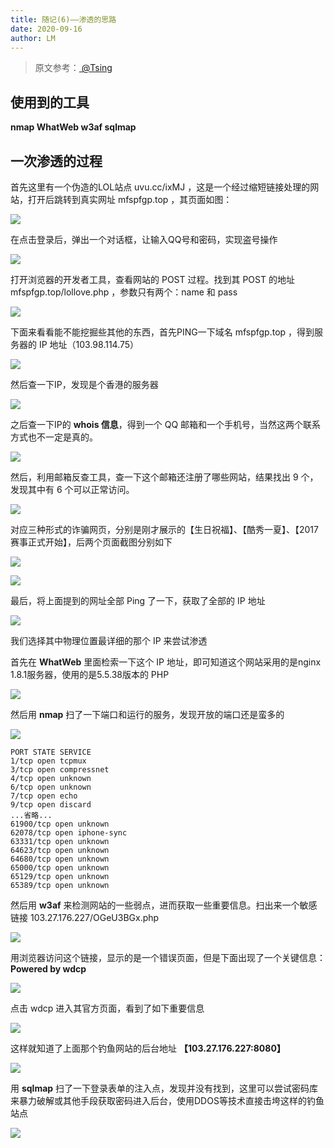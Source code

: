 ```yaml
---
title: 随记(6)——渗透的思路
date: 2020-09-16
author: LM
---
```


> 原文参考：[ @Tsing  ](https://zhuanlan.zhihu.com/p/28810019?from=singlemessage)

## 使用到的工具

**nmap   WhatWeb    w3af   sqlmap**

## 一次渗透的过程

首先这里有一个伪造的LOL站点 uvu.cc/ixMJ ，这是一个经过缩短链接处理的网站，打开后跳转到真实网址 mfspfgp.top ，其页面如图：

![](https://gitee.com/LM-J/drawingbed/raw/master/img/465.png)

在点击登录后，弹出一个对话框，让输入QQ号和密码，实现盗号操作

![](https://gitee.com/LM-J/drawingbed/raw/master/img/649.png)

打开浏览器的开发者工具，查看网站的 POST 过程。找到其 POST 的地址 mfspfgp.top/lollove.php ，参数只有两个：name 和 pass

![](https://gitee.com/LM-J/drawingbed/raw/master/img/666.png)

下面来看看能不能挖掘些其他的东西，首先PING一下域名 mfspfgp.top ，得到服务器的 IP 地址（103.98.114.75）

![](https://gitee.com/LM-J/drawingbed/raw/master/img/369.png)

然后查一下IP，发现是个香港的服务器

![](https://gitee.com/LM-J/drawingbed/raw/master/img/963.png)

之后查一下IP的 **whois 信息**，得到一个 QQ 邮箱和一个手机号，当然这两个联系方式也不一定是真的。

![](https://gitee.com/LM-J/drawingbed/raw/master/img/591.png)


然后，利用邮箱反查工具，查一下这个邮箱还注册了哪些网站，结果找出 9 个，发现其中有 6 个可以正常访问。

![](https://gitee.com/LM-J/drawingbed/raw/master/img/951.png)

对应三种形式的诈骗网页，分别是刚才展示的【生日祝福】、【酷秀一夏】、【2017赛事正式开始】，后两个页面截图分别如下

![](https://gitee.com/LM-J/drawingbed/raw/master/img/789.png)

![](https://gitee.com/LM-J/drawingbed/raw/master/img/741.png)

最后，将上面提到的网址全部 Ping 了一下，获取了全部的 IP 地址

![](https://gitee.com/LM-J/drawingbed/raw/master/img/12.png)

我们选择其中物理位置最详细的那个 IP 来尝试渗透

首先在 **WhatWeb** 里面检索一下这个 IP 地址，即可知道这个网站采用的是nginx 1.8.1服务器，使用的是5.5.38版本的 PHP

![](https://gitee.com/LM-J/drawingbed/raw/master/img/20.png)

然后用 **nmap** 扫了一下端口和运行的服务，发现开放的端口还是蛮多的

![](https://gitee.com/LM-J/drawingbed/raw/master/img/21.png)

```
PORT STATE SERVICE
1/tcp open tcpmux
3/tcp open compressnet
4/tcp open unknown
6/tcp open unknown
7/tcp open echo
9/tcp open discard
...省略...
61900/tcp open unknown
62078/tcp open iphone-sync
63331/tcp open unknown
64623/tcp open unknown
64680/tcp open unknown
65000/tcp open unknown
65129/tcp open unknown
65389/tcp open unknown
```

然后用 **w3af** 来检测网站的一些弱点，进而获取一些重要信息。扫出来一个敏感链接 103.27.176.227/OGeU3BGx.php 

![](https://gitee.com/LM-J/drawingbed/raw/master/img/22.png)

用浏览器访问这个链接，显示的是一个错误页面，但是下面出现了一个关键信息：**Powered by wdcp**

![](https://gitee.com/LM-J/drawingbed/raw/master/img/23.png)

点击 wdcp 进入其官方页面，看到了如下重要信息

![](https://gitee.com/LM-J/drawingbed/raw/master/img/24.png)

这样就知道了上面那个钓鱼网站的后台地址 **【103.27.176.227:8080】**

![](https://gitee.com/LM-J/drawingbed/raw/master/img/25.png)

用 **sqlmap** 扫了一下登录表单的注入点，发现并没有找到，这里可以尝试密码库来暴力破解或其他手段获取密码进入后台，使用DDOS等技术直接击垮这样的钓鱼站点

![](https://gitee.com/LM-J/drawingbed/raw/master/img/26.png)

